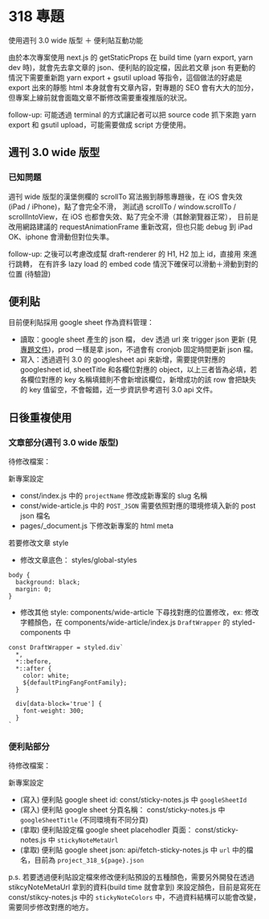 # 318 專題

使用週刊 3.0 wide 版型 ＋ 便利貼互動功能

由於本次專案使用 next.js 的 getStaticProps 在 build time (yarn export, yarn dev 時)，就會先去拿文章的 json、便利貼的設定檔，因此若文章 json 有更動的情況下需要重新跑 yarn export + gsutil upload 等指令，這個做法的好處是 export 出來的靜態 html 本身就會有文章內容，對專題的 SEO 會有大大的加分，但專案上線前就會面臨文章不斷修改需要重複推版的狀況。

follow-up: 可能透過 terminal 的方式讓記者可以把 source code 抓下來跑 yarn export 和 gsutil upload，可能需要做成 script 方便使用。

## 週刊 3.0 wide 版型

### 已知問題

週刊 wide 版型的漢堡側欄的 scrollTo 寫法搬到靜態專題後，在 iOS 會失效 (iPad / iPhone)，點了會完全不滑，
測試過 scrollTo / window.scrollTo / scrollIntoView，在 iOS 也都會失效、點了完全不滑（其餘瀏覽器正常），
目前是改用網路建議的 requestAnimationFrame 重新改寫，但也只能 debug 到 iPad OK、iphone 會滑動但對位失準。

follow-up: 之後可以考慮改成幫 draft-renderer 的 H1, H2 加上 id，直接用 <link href="#header-${id}"/> 來進行跳轉，
在有許多 lazy load 的 embed code 情況下確保可以滑動＋滑動到對的位置 (待驗證)

## 便利貼

目前便利貼採用 google sheet 作為資料管理：

- 讀取：google sheet 產生的 json 檔， dev 透過 url 來 trigger json 更新 (見[專題文件](https://data-services-dev-ufaummkd5q-de.a.run.app/sheet_to_json?sheet_name=placeholder&bucket=v3-statics-dev.mirrormedia.mg&dest_file=json/project_318_meta.json&sheet_url=https://docs.google.com/spreadsheets/d/1YS35rZCU4AoyiPB9gH0hZ6_dtuvq_FbYVjk_bHFk2xA/edit#gid=0))，prod 一樣是拿 json，不過會有 cronjob 固定時間更新 json 檔。
- 寫入：透過週刊 3.0 的 googlesheet api 來新增，需要提供對應的 googlesheet id, sheetTitle 和各欄位對應的 object，以上三者皆為必填，若各欄位對應的 key 名稱填錯則不會新增該欄位，新增成功的該 row 會把缺失的 key 值留空，不會報錯，近一步資訊參考週刊 3.0 api 文件。

## 日後重複使用

### 文章部分(週刊 3.0 wide 版型)

待修改檔案：

新專案設定

- const/index.js 中的 `projectName` 修改成新專案的 slug 名稱
- const/wide-article.js 中的 `POST_JSON` 需要依照對應的環境修填入新的 post json 檔名
- pages/\_document.js 下修改新專案的 html meta

若要修改文章 style

- 修改文章底色： styles/global-styles

```
body {
  background: black;
  margin: 0;
}
```

- 修改其他 style: components/wide-article 下尋找對應的位置修改，ex: 修改字體顏色，在 components/wide-article/index.js `DraftWrapper` 的 styled-components 中

```
const DraftWrapper = styled.div`
  *,
  *::before,
  *::after {
    color: white;
    ${defaultPingFangFontFamily};
  }

  div[data-block='true'] {
    font-weight: 300;
  }
`
```

### 便利貼部分

待修改檔案：

新專案設定

- (寫入) 便利貼 google sheet id: const/sticky-notes.js 中 `googleSheetId`
- (寫入) 便利貼 google sheet 分頁名稱： const/sticky-notes.js 中 `googleSheetTitle` (不同環境有不同分頁)
- (拿取) 便利貼設定檔 google sheet placehodler 頁面： const/sticky-notes.js 中 `stickyNoteMetaUrl`
- (拿取) 便利貼 google sheet json: api/fetch-sticky-notes.js 中 `url` 中的檔名，目前為 `project_318_${page}.json`

p.s. 若要透過便利貼設定檔來修改便利貼預設的五種顏色，需要另外開發在透過 stikcyNoteMetaUrl 拿到的資料(build time 就會拿到) 來設定顏色，目前是寫死在 const/stikcy-notes.js 中的 `stickyNoteColors` 中，不過資料結構可以能會改變，需要同步修改對應的地方。
